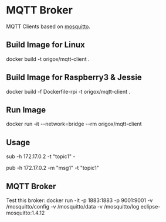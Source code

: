 # MQTT Broker

MQTT Clients based on [mosquitto](https://mosquitto.org/).

## Build Image for Linux 

docker build -t origox/mqtt-client .

## Build Image for Raspberry3 & Jessie 
docker build -f Dockerfile-rpi -t origox/mqtt-client .

## Run Image

docker run -it --network=bridge --rm origox/mqtt-client

## Usage
sub -h 172.17.0.2  -t "topic1" -

pub -h 172.17.0.2 -m "msg1" -t "topic1"

## MQTT Broker
Test this broker:
docker run -it -p 1883:1883 -p 9001:9001 -v /mosquitto/config -v /mosquitto/data -v /mosquitto/log eclipse-mosquitto:1.4.12